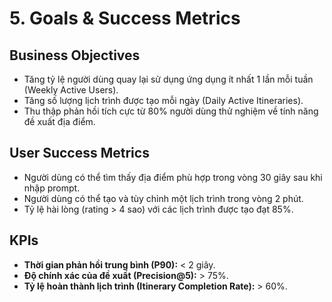 # 5. Goals & Success Metrics

## Business Objectives
- Tăng tỷ lệ người dùng quay lại sử dụng ứng dụng ít nhất 1 lần mỗi tuần (Weekly Active Users).
- Tăng số lượng lịch trình được tạo mỗi ngày (Daily Active Itineraries).
- Thu thập phản hồi tích cực từ 80% người dùng thử nghiệm về tính năng đề xuất địa điểm.

## User Success Metrics
- Người dùng có thể tìm thấy địa điểm phù hợp trong vòng 30 giây sau khi nhập prompt.
- Người dùng có thể tạo và tùy chỉnh một lịch trình trong vòng 2 phút.
- Tỷ lệ hài lòng (rating > 4 sao) với các lịch trình được tạo đạt 85%.

## KPIs
- **Thời gian phản hồi trung bình (P90):** < 2 giây.
- **Độ chính xác của đề xuất (Precision@5):** > 75%.
- **Tỷ lệ hoàn thành lịch trình (Itinerary Completion Rate):** > 60%.
